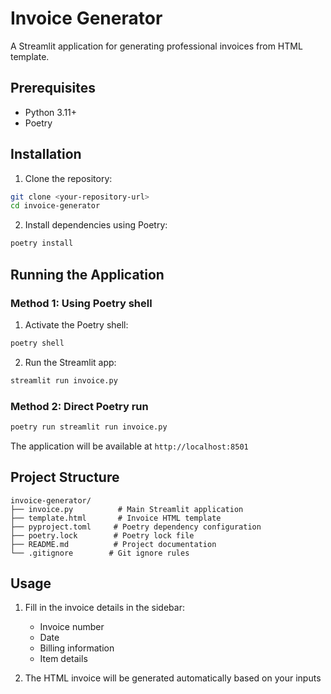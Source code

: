 # Invoice Generator

A Streamlit application for generating professional invoices from HTML template.

## Prerequisites

- Python 3.11+
- Poetry

## Installation

1. Clone the repository:
```bash
git clone <your-repository-url>
cd invoice-generator
```

2. Install dependencies using Poetry:
```bash
poetry install
```

## Running the Application

### Method 1: Using Poetry shell
1. Activate the Poetry shell:
```bash
poetry shell
```

2. Run the Streamlit app:
```bash
streamlit run invoice.py
```

### Method 2: Direct Poetry run
```bash
poetry run streamlit run invoice.py
```

The application will be available at `http://localhost:8501`

## Project Structure

```
invoice-generator/
├── invoice.py          # Main Streamlit application
├── template.html       # Invoice HTML template
├── pyproject.toml     # Poetry dependency configuration
├── poetry.lock        # Poetry lock file
├── README.md          # Project documentation
└── .gitignore        # Git ignore rules
```

## Usage

1. Fill in the invoice details in the sidebar:
   - Invoice number
   - Date
   - Billing information
   - Item details

2. The HTML invoice will be generated automatically based on your inputs